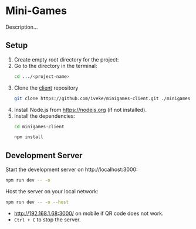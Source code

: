 # Mini-Games

Description...

## Setup

1. Create empty root directory for the project:
2. Go to the directory in the terminal:
    ```bash
    cd .../<project-name>
    ```
3. Clone the [client](https://github.com/iveke/minigames-client.git) repository
    ```bash
    git clone https://github.com/iveke/minigames-client.git ./minigames-client
    ```
4. Install Node.js from https://nodejs.org (if not installed).
5. Install the dependencies:
    ```bash
    cd minigames-client 
    ```
   ```bash
   npm install
    ```

[//]: # (6. Go to the root)

[//]: # (    ```bash)

[//]: # (    cd ..)

[//]: # (    ```)

[//]: # (7. Clone the [server]&#40;https://github.com/iveke/minigames-server.git&#41;)

[//]: # (   )

[//]: # (    ```bash)

[//]: # (    cd backend)

[//]: # (    ```)

[//]: # (    ```bash)

[//]: # (    git clone <link> .)

[//]: # (    ```)

[//]: # (8. Instal .NET SDK 8.0 from https://dotnet.microsoft.com/download/dotnet/8.0 &#40;if not installed&#41;.)

[//]: # (9. Install the dependencies:)

[//]: # (    ```bash)

[//]: # (    ...)

[//]: # (    ```)

## Development Server

Start the development server on http://localhost:3000:

```bash
npm run dev -- -o
```

Host the server on your local network:

```bash
npm run dev -- -o --host
```

* http://192.168.1.68:3000/ on mobile if QR code does not work.
* `Ctrl + C` to stop the server.

[//]: # (## Production)

[//]: # ()

[//]: # (Build the application for production:)

[//]: # ()

[//]: # (```bash)

[//]: # (npm run build)

[//]: # (```)

[//]: # ()

[//]: # (Locally preview production build:)

[//]: # ()

[//]: # (```bash)

[//]: # (npm run preview)

[//]: # (```)

[//]: # ()

[//]: # (Check out the [deployment documentation]&#40;https://nuxt.com/docs/getting-started/deployment&#41; for more information.)
